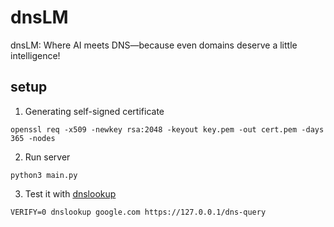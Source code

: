 # dnsLM
dnsLM: Where AI meets DNS—because even domains deserve a little intelligence!
## setup
1. Generating self-signed certificate
```
openssl req -x509 -newkey rsa:2048 -keyout key.pem -out cert.pem -days 365 -nodes
```
2. Run server
```
python3 main.py
```
3. Test it with [dnslookup](https://github.com/ameshkov/dnslookup)
```
VERIFY=0 dnslookup google.com https://127.0.0.1/dns-query
```